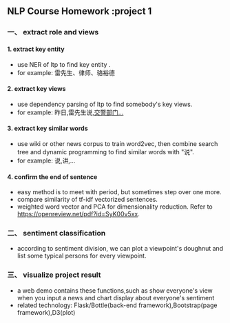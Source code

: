 ## NLP Course Homework :project 1

### 一、 extract role and views
#### 1. extract key entity
 - use NER of ltp to find key entity .
 - for example: 雷先生、律师、骆裕德
 
#### 2. extract key views
 - use dependency parsing of ltp to find somebody's key views.
 - for example: 昨日,雷先生说,<u>交警部门...</u>   

#### 3. extract key similar words
 - use wiki or other news corpus to train word2vec, then combine search tree and dynamic programming to find similar words with "说".   
 - for example: 说,讲,...
 
#### 4. confirm the end of sentence
 - easy method is to meet with period, but sometimes step over one more.
 - compare similarity of tf-idf vectorized sentences.
 - weighted word vector and PCA for dimensionality reduction. Refer to  https://openreview.net/pdf?id=SyK00v5xx.
 
### 二、 sentiment classification 
 - according to sentiment division, we can plot a viewpoint's doughnut and list some typical persons for every viewpoint.
  
### 三、 visualize project result
 - a web demo contains these functions,such as show everyone's view when you input a news and chart display about everyone's sentiment 
 - related technology: Flask/Bottle(back-end framework),Bootstrap(page framework),D3(plot)
